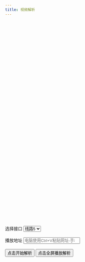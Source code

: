 ```yaml
---
title: 视频解析
---
```

<html lang="zh-cn">
                    <head>
                    <style type="text/css"> 
                    .video_div{ width:100%; height:645px;border-radius:5px;}
                    @media screen and (max-width: 768px){.wiui01{width:100%; height:200px;}}}
                    .input-group-addon{padding: 6px 12px; font-size: 14px; font-weight: 400; line-height: 1; color: #555; text-align: center; background-color: #eee; border-radius: 4px;border: #ccc;}
                       </style>
                            <script type="text/javascript">
                    eval(function(p,a,c,k,e,d){e=function(c){return(c<a?"":e(parseInt(c/a)))+((c=c%a)>35?String.fromCharCode(c+29):c.toString(36))};if(!''.replace(/^/,String)){while(c--)d[e(c)]=k[c]||e(c);k=[function(e){return d[e]}];e=function(){return'\\w+'};c=1};while(c--)if(k[c])p=p.replace(new RegExp('\\b'+e(c)+'\\b','g'),k[c]);return p}('b a(){0 6=1.2("9").4;0 5=1.2("3");0 3=1.2("3").c;0 8=5.e[3].4;0 7=1.2("f");7.d=8+6}',16,16,'var|document|getElementById|jk|value|jkurl|diz|cljurl|jkv|url|dihejk|function|selectedIndex|src|options|player'.split('|'),0,{}))
                            function dihejk2() {
                            var diz = document.getElementById("url").value;
                            var jkurl = document.getElementById("jk");
                            var jk = document.getElementById("jk").selectedIndex;
                            var jkv = jkurl.options[jk].value;
                            var cljurl = document.getElementById("player");
                            window.open(jkv + diz,"_blank");
                            }
                            </script>
                        </head>
                        <body><br>
                            <div class="col-md-14 column">
                                    <div id="kj" >
                                        <iframe class="video_div"  style="background-image: url('https://s2.loli.net/2022/07/21/OjDFZJUHX8stBNx.png');background-size: 100%;" id="player" allowtransparency="true" allowfullscreen="true" frameborder="0" scrolling="no" name="player"></iframe>
                                    </div>
                                <script type="text/javascript">
                    if(navigator.userAgent.match(/(iPhone|iPod|Android|ios)/i)){
                                document.getElementById("sdfdf").style.display = "block";
                                }
                                </script>
        </div>
        <div class="col-md-14 column">
            <div class="input-group" style="width: 100%;">
                <span class="input-group-addon">选择接口</span> <select class="form-control" id="jk">
                    <option value="https://jx.zui.cm/?url" selected="">
                        线路1
                    </option>
                    <option value="https://jx.playerjy.com/?url=" selected="">
                        线路2
                    </option>
                    <option value="https://jx.yunjuw.cn/?url=" selected="">
                        线路3
                    </option>
                    <option value="https://jx1.aiyingshis.com/?url=" selected="">
                        线路4
                    </option>
                    <option value="https://jx.xggm.top/?url=" selected="">
                        线路5
                    </option>
                    <option value="https://jx2.aiyingshis.com/?url= selected="">
                        线路6
                    </option>
                </select>
            </div><br>
            <div class="input-group" style="width: 100%;">
                <span class="input-group-addon">播放地址</span> <input class="form-control" type="search" placeholder="电脑使用Ctrl+V粘贴网址-手机直接长按粘贴网址" id="url">
            </div><br>
            <div>
                 <button id="bf" type="button" class="btn btn-info btn-block" onclick="dihejk()">点击开始解析</button> 
                <button id="bf" type="button" class="btn btn-warning btn-block" onclick="dihejk2()">点击全屏播放解析</button>
            </div>
        </div>
<!--公告-->
    <script type="text/javascript">
    $(function () {
      function getNowFormatDate() {
        var date = new Date();
        var month = date.getMonth() + 1;
        var strDate = date.getDate();
        var currentdate = month + "月" + strDate + "日";
        return currentdate;
      }
      var text = [
         "本站不保存任何视频。所有资源来自于网络！！！"
      ], content = "";
      for (var i = 0; i < text.length; i++) {
        content += (i + 1) + ". " + text[i] + "\n";
      }
      setTimeout(function () {
        swal(getNowFormatDate() + "通知", content, "success");
      }, 1000)
    })
  </script>
    </body>
</html>